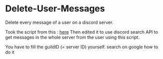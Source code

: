 # Delete-User-Messages
Delete every message of a user on a discord server.

Took the script from this : [here](https://gist.github.com/z861gz6wb2/fd89c6cf9db9662c68698736d937f0d2)
Then edited it to use discord search API to get messages in the whole server from the user using this script.

You have to fill the guildID (= server ID) yourself. search on google how to do it
